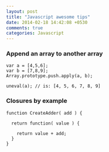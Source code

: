 ```yaml
---
layout: post
title: "Javascript awesome tips"
date: 2014-02-18 14:42:08 +0530
comments: true
categories: Javascript
---
```


### Append an array to another array

    var a = [4,5,6];
    var b = [7,8,9];
    Array.prototype.push.apply(a, b);

    uneval(a); // is: [4, 5, 6, 7, 8, 9]

### Closures by example

    function CreateAdder( add ) {

      return function( value ) {

        return value + add;
      }
    }
